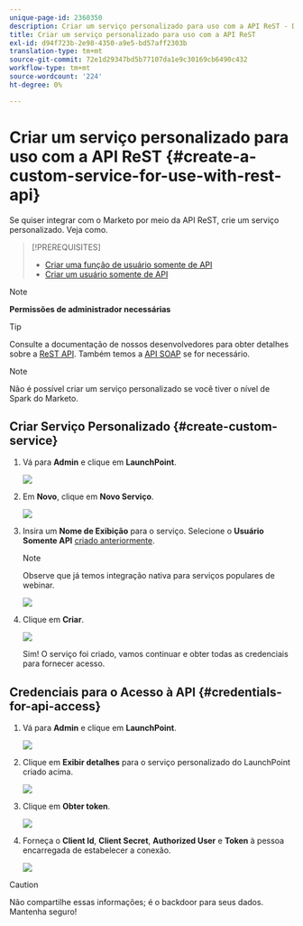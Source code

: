 ```yaml
---
unique-page-id: 2360350
description: Criar um serviço personalizado para uso com a API ReST - Documentos do Marketo - Documentação do produto
title: Criar um serviço personalizado para uso com a API ReST
exl-id: d94f723b-2e98-4350-a9e5-bd57aff2303b
translation-type: tm+mt
source-git-commit: 72e1d29347bd5b77107da1e9c30169cb6490c432
workflow-type: tm+mt
source-wordcount: '224'
ht-degree: 0%

---
```


# Criar um serviço personalizado para uso com a API ReST {#create-a-custom-service-for-use-with-rest-api}

Se quiser integrar com o Marketo por meio da API ReST, crie um serviço personalizado. Veja como.

>[!PREREQUISITES]
>
>* [Criar uma função de usuário somente de API](/help/marketo/product-docs/administration/users-and-roles/create-an-api-only-user-role.md)
>* [Criar um usuário somente de API](/help/marketo/product-docs/administration/users-and-roles/create-an-api-only-user.md)

>



>[!NOTE]
>
>**Permissões de administrador necessárias**

>[!TIP]
>
>Consulte a documentação de nossos desenvolvedores para obter detalhes sobre a [ReST API](https://developers.marketo.com/documentation/rest/). Também temos a [API SOAP](https://developers.marketo.com/documentation/soap/) se for necessário.

>[!NOTE]
>
>Não é possível criar um serviço personalizado se você tiver o nível de Spark do Marketo.

## Criar Serviço Personalizado {#create-custom-service}

1. Vá para **Admin** e clique em **LaunchPoint**.

   ![](assets/image2014-9-19-10-3a38-3a15.png)

1. Em **Novo**, clique em **Novo Serviço**.

   ![](assets/image2014-9-19-10-3a38-3a22.png)

1. Insira um **Nome de Exibição** para o serviço. Selecione o **Usuário Somente API** [criado anteriormente](/help/marketo/product-docs/administration/users-and-roles/create-an-api-only-user.md).

   >[!NOTE]
   >
   >Observe que já temos integração nativa para serviços populares de webinar.

   ![](assets/image2014-9-19-10-3a38-3a32.png)

1. Clique em **Criar**.

   ![](assets/image2014-9-19-10-3a39-3a28.png)

   Sim! O serviço foi criado, vamos continuar e obter todas as credenciais para fornecer acesso.

## Credenciais para o Acesso à API {#credentials-for-api-access}

1. Vá para **Admin** e clique em **LaunchPoint**.

   ![](assets/image2014-9-19-10-3a42-3a11.png)

1. Clique em **Exibir detalhes** para o serviço personalizado do LaunchPoint criado acima.

   ![](assets/image2014-9-19-10-3a42-3a16.png)

1. Clique em **Obter token**.

   ![](assets/image2014-9-19-10-3a42-3a24.png)

1. Forneça o **Client Id**, **Client Secret**, **Authorized User** e **Token** à pessoa encarregada de estabelecer a conexão.

   ![](assets/image2014-9-19-10-3a42-3a38.png)

>[!CAUTION]
>
>Não compartilhe essas informações; é o backdoor para seus dados. Mantenha seguro!
